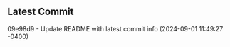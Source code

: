 
## Latest Commit
09e98d9 - Update README with latest commit info (2024-09-01 11:49:27 -0400) <Yunxi-Zhou>
